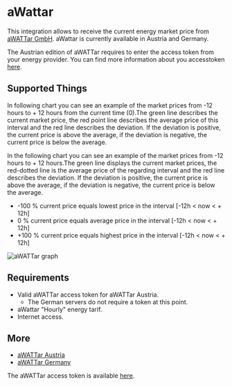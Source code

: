 # aWattar

This integration allows to receive the current energy market price from [aWATTar GmbH](https://www.awattar.com/). aWattar is currently available in Austria and Germany.

The Austrian edition of aWATTar requires to enter the access token from your energy provider.
You can find more information about you accesstoken [here](https://www.awattar.com/api-unser-datenfeed).

## Supported Things

In following chart you can see an example of the market prices from -12 hours to + 12 hours from the current
time (0).The green line describes the current market price, the red point line describes the average
price of this interval and the red line describes the deviation. If the deviation is positive, the current
price is above the average, if the deviation is negative, the current price is below the average.

In the following chart you can see an example of the market prices from -12 hours to + 12 hours.The green line displays the current market prices, the red-dotted line is the average price of the regarding interval and the red line describes the deviation. If the deviation is positive, the current price is above the average, if the deviation is negative, the current price is below the average.

* -100 % current price equals lowest price in the interval [-12h < now < + 12h]
* 0 %    current price equals average price in the interval  [-12h < now < + 12h]
* +100 % current price equals highest price in the interval [-12h < now < + 12h]

![aWATTar graph](https://raw.githubusercontent.com/guh/nymea-plugins/master/awattar/docs/images/awattar-graph.png "aWATTar graph")
 
## Requirements

* Valid aWATTar access token for aWATTar Austria.
    * The German servers do not require a token at this point.
* aWattar "Hourly" energy tarif.
* Internet access. 

## More

* [aWATTar Austria](https://www.awattar.com)
* [aWATTar Germany](https://www.awattar.de)

The aWATTar access token is available [here](https://www.awattar.com/api-unser-datenfeed).
